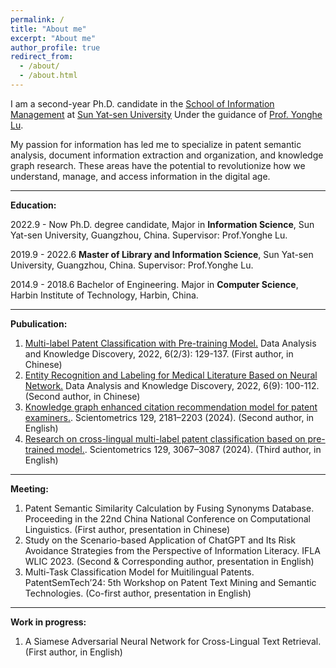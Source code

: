 ```yaml
---
permalink: /
title: "About me"
excerpt: "About me"
author_profile: true
redirect_from: 
  - /about/
  - /about.html
---
```


I am a second-year Ph.D. candidate in the [School of Information Management](https://ischool.sysu.edu.cn/) at [Sun Yat-sen University](https://www.sysu.edu.cn/sysuen/) Under the guidance of [Prof. Yonghe Lu](https://ischool.sysu.edu.cn/zh-hans/teacher/luyonghe). 

My passion for information has led me to specialize in patent semantic analysis, document information extraction and organization, and knowledge graph research. These areas have the potential to revolutionize how we understand, manage, and access information in the digital age.  

------------------------------------------------------------------------------------------
**Education:**

2022.9 - Now Ph.D. degree candidate, Major in **Information Science**, Sun Yat-sen University, Guangzhou, China.
Supervisor: Prof.Yonghe Lu.

2019.9 - 2022.6 **Master of Library and Information Science**, Sun Yat-sen University, Guangzhou, China. 
Supervisor: Prof.Yonghe Lu.

2014.9 - 2018.6 Bachelor of Engineering. Major in **Computer Science**, Harbin Institute of Technology, Harbin, China.

------------------------------------------------------------------------------------------  
**Pubulication:**

1. [Multi-label Patent Classification with Pre-training Model.](https://www.webofscience.com/wos/alldb/full-record/CSCD:7189628) Data Analysis and Knowledge Discovery, 2022, 6(2/3): 129-137. (First author, in Chinese)
2. [Entity Recognition and Labeling for Medical Literature Based on Neural Network.](https://www.webofscience.com/wos/alldb/full-record/CSCD:7321735) Data Analysis and Knowledge Discovery, 2022, 6(9): 100-112. (Second author, in Chinese)
3. [Knowledge graph enhanced citation recommendation model for patent examiners.](https://link.springer.com/article/10.1007/s11192-024-04966-9). Scientometrics 129, 2181–2203 (2024). (Second author, in English)
4. [Research on cross-lingual multi-label patent classification based on pre-trained model.](https://link.springer.com/article/10.1007/s11192-024-05024-0?utm_source=rct_congratemailt). Scientometrics 129, 3067–3087 (2024). (Third author, in English)

------------------------------------------------------------------------------------------
**Meeting:**

1. Patent Semantic Similarity Calculation by Fusing Synonyms Database. Proceeding in the 22nd China National Conference on Computational Linguistics. (First author, presentation in Chinese)
2. Study on the Scenario-based Application of ChatGPT and Its Risk Avoidance Strategies from the Perspective of Information Literacy. IFLA WLIC 2023. (Second & Corresponding author, presentation in English)
3. Multi-Task Classification Model for Muitilingual Patents. PatentSemTech’24: 5th Workshop on Patent Text Mining and Semantic Technologies. (Co-first author, presentation in English)

------------------------------------------------------------------------------------------
**Work in progress:**

1. A Siamese Adversarial Neural Network for Cross-Lingual Text Retrieval. (First author, in English)




